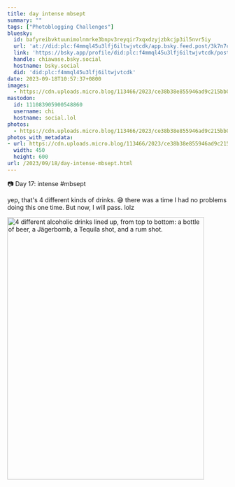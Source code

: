 ```yaml
---
title: day intense mbsept
summary: ""
tags: ["Photoblogging Challenges"]
bluesky:
  id: bafyreibvktuunimolnmrke3bnpv3reyqir7xqxdzyjzbkcjp3il5nvr5iy
  url: 'at://did:plc:f4mmql45u3lfj6iltwjvtcdk/app.bsky.feed.post/3k7n7c4vxh327'
  link: 'https://bsky.app/profile/did:plc:f4mmql45u3lfj6iltwjvtcdk/post/3k7n7c4vxh327'
  handle: chiawase.bsky.social
  hostname: bsky.social
  did: 'did:plc:f4mmql45u3lfj6iltwjvtcdk'
date: 2023-09-18T10:57:37+0800
images:
  - https://cdn.uploads.micro.blog/113466/2023/ce38b38e855946ad9c215bb0ce7d02fe.jpg
mastodon:
  id: 111083905900548860
  username: chi
  hostname: social.lol
photos:
  - https://cdn.uploads.micro.blog/113466/2023/ce38b38e855946ad9c215bb0ce7d02fe.jpg
photos_with_metadata:
- url: https://cdn.uploads.micro.blog/113466/2023/ce38b38e855946ad9c215bb0ce7d02fe.jpg
  width: 450
  height: 600
url: /2023/09/18/day-intense-mbsept.html
---
```


📷 Day 17: intense #mbsept

yep, that's 4 different kinds of drinks. 😅 there was a time I had no problems doing this one time. But now, I will pass. lolz

<img src="uploads/2023/ce38b38e855946ad9c215bb0ce7d02fe.jpg" width="450" height="600" alt="4 different alcoholic drinks lined up, from top to bottom: a bottle of beer, a Jägerbomb, a Tequila shot, and a rum shot.">
